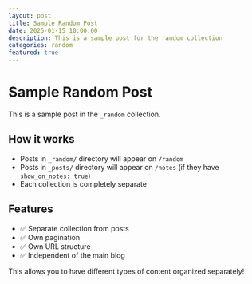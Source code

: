 ```yaml
---
layout: post
title: Sample Random Post
date: 2025-01-15 10:00:00
description: This is a sample post for the random collection
categories: random
featured: true
---
```


# Sample Random Post

This is a sample post in the `_random` collection. 

## How it works

- Posts in `_random/` directory will appear on `/random`
- Posts in `_posts/` directory will appear on `/notes` (if they have `show_on_notes: true`)
- Each collection is completely separate

## Features

- ✅ Separate collection from posts
- ✅ Own pagination
- ✅ Own URL structure
- ✅ Independent of the main blog

This allows you to have different types of content organized separately!

